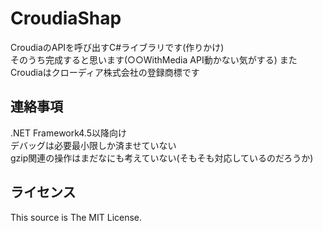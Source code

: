 CroudiaShap
===========

CroudiaのAPIを呼び出すC#ライブラリです(作りかけ)  
そのうち完成すると思います(○○WithMedia API動かない気がする)
またCroudiaはクローディア株式会社の登録商標です

連絡事項
--------

.NET Framework4.5以降向け  
デバッグは必要最小限しか済ませていない  
gzip関連の操作はまだなにも考えていない(そもそも対応しているのだろうか)

ライセンス
----------

This source is The MIT License.
